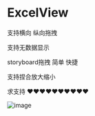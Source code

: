 # ExcelView



支持横向 纵向拖拽

支持无数据显示

storyboard拖拽  简单 快捷

支持捏合放大缩小

求支持 ❤️❤️❤️❤️❤️❤️❤️❤️❤️❤️

![image](https://github.com/lijiangg/-ExcelView/blob/master/Untitled.gif)
